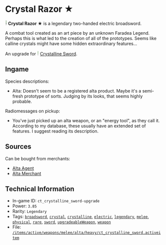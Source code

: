 # Crystal Razor ★

<img src="https://raw.githubusercontent.com/Ceterai/Enternia/main/items/active/weapons/melee/alta/heavy/ct_crystalline_sword_2.png" alt="Crystal Razor ★ icon" loading="lazy" height=16px width="auto" /> **Crystal Razor ★** is a legendary two-handed electric broadsword.

A combat tool created as an art piece by an unknown Faradea Legend.  
Perhaps this is what led to the creation of all of the prototypes. Seems like calline crystals might have some hidden extraordinary features...

An upgrade for <img src="https://raw.githubusercontent.com/Ceterai/Enternia/main/items/active/weapons/melee/alta/heavy/ct_crystalline_sword.png" alt="Crystalline Sword icon" loading="lazy" height=16px width="auto" /> [Crystalline Sword](https://ceterai.github.io/MyEnternia/Wiki/CrystallineSword).

## Ingame

Species descriptions:

- Alta: Doesn't seem to be a registered alta product. Maybe it's a semi-fresh prototype of sorts. Judging by its looks, that seems highly probable.

Radiomessages on pickup:

- You've just picked up an alta weapon, or an "energy tool", as they call it. According to my database, these usually have an extended set of features. I suggest reading its description.

## Sources

Can be bought from merchants:

- [Alta Agent](https://ceterai.github.io/MyEnternia/Wiki/AltaAgent)
- [Alta Merchant](https://ceterai.github.io/MyEnternia/Wiki/AltaMerchant)

## Technical Information

- In-game ID: `ct_crystalline_sword-upgrade`
- Power: `3.85`
- Rarity: `Legendary`
- Tags: [`broadsword`](https://ceterai.github.io/MyEnternia/Wiki/Tags/Broadsword), [`crystal`](https://ceterai.github.io/MyEnternia/Wiki/Tags/Crystal), [`crystalline`](https://ceterai.github.io/MyEnternia/Wiki/Tags/Crystalline), [`electric`](https://ceterai.github.io/MyEnternia/Wiki/Tags/Electric), [`legendary`](https://ceterai.github.io/MyEnternia/Wiki/Tags/Legendary), [`melee`](https://ceterai.github.io/MyEnternia/Wiki/Tags/Melee), [`physical`](https://ceterai.github.io/MyEnternia/Wiki/Tags/Physical), [`rare`](https://ceterai.github.io/MyEnternia/Wiki/Tags/Rare), [`sword`](https://ceterai.github.io/MyEnternia/Wiki/Tags/Sword), [`upgradeableWeapon`](https://ceterai.github.io/MyEnternia/Wiki/Tags/UpgradeableWeapon), [`weapon`](https://ceterai.github.io/MyEnternia/Wiki/Tags/Weapon)
- File: [`/items/active/weapons/melee/alta/heavy/ct_crystalline_sword.activeitem`](https://github.com/Ceterai/Enternia/blob/main/items/active/weapons/melee/alta/heavy/ct_crystalline_sword.activeitem)
